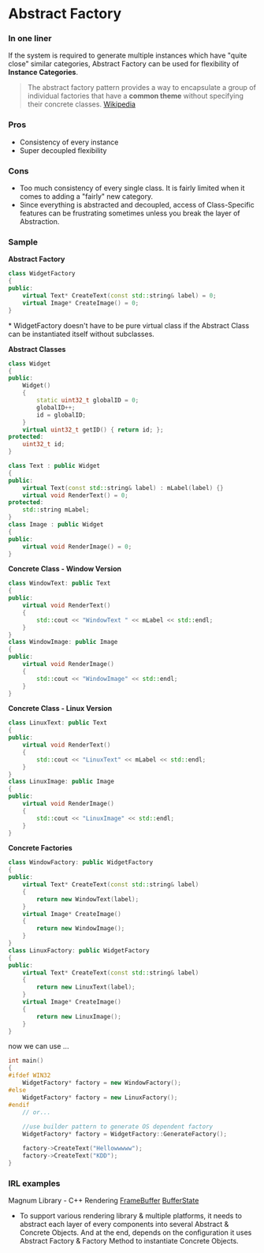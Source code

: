# Abstract Factory

### In one liner

If the system is required to generate multiple instances which have "quite close" similar categories, Abstract Factory can be used for flexibility of **Instance Categories**.


>The abstract factory pattern provides a way to encapsulate a group of individual factories that have a **common theme** without specifying their concrete classes. [Wikipedia](https://en.wikipedia.org/wiki/Abstract_factory_pattern)


### Pros 

- Consistency of every instance
- Super decoupled flexibility

### Cons

- Too much consistency of every single class. It is fairly limited when it comes to adding a "fairly" new category.  
- Since everything is abstracted and decoupled, access of Class-Specific features can be frustrating sometimes unless you break the layer of Abstraction.

### Sample

**Abstract Factory**
```c++
class WidgetFactory
{
public:
    virtual Text* CreateText(const std::string& label) = 0;
    virtual Image* CreateImage() = 0;
}
```
\* WidgetFactory doesn't have to be pure virtual class if the Abstract Class can be instantiated itself without subclasses.  

**Abstract Classes**
```c++
class Widget
{
public:
    Widget()
    {
        static uint32_t globalID = 0;
        globalID++;
        id = globalID;
    }
    virtual uint32_t getID() { return id; };
protected:
    uint32_t id;
}

class Text : public Widget
{
public:
    virtual Text(const std::string& label) : mLabel(label) {}
    virtual void RenderText() = 0;
protected:
    std::string mLabel;
}
class Image : public Widget
{
public:
    virtual void RenderImage() = 0;
}
```

**Concrete Class - Window Version**
```c++
class WindowText: public Text
{
public:
    virtual void RenderText()
    {
        std::cout << "WindowText " << mLabel << std::endl;
    }
}
class WindowImage: public Image
{
public:
    virtual void RenderImage()
    {
        std::cout << "WindowImage" << std::endl;
    }
}
```

**Concrete Class - Linux Version**
```c++
class LinuxText: public Text
{
public:
    virtual void RenderText()
    {
        std::cout << "LinuxText" << mLabel << std::endl;
    }
}
class LinuxImage: public Image
{
public:
    virtual void RenderImage()
    {
        std::cout << "LinuxImage" << std::endl;
    }
}
```
**Concrete Factories**
```c++
class WindowFactory: public WidgetFactory
{
public:
    virtual Text* CreateText(const std::string& label)
    {
        return new WindowText(label);
    }
    virtual Image* CreateImage()
    {
        return new WindowImage();
    }
}
class LinuxFactory: public WidgetFactory
{
public:
    virtual Text* CreateText(const std::string& label)
    {
        return new LinuxText(label);
    }
    virtual Image* CreateImage()
    {
        return new LinuxImage();
    }
}
```


now we can use ...
```c++
int main()
{
#ifdef WIN32
    WidgetFactory* factory = new WindowFactory();
#else
    WidgetFactory* factory = new LinuxFactory();
#endif
    // or...
    
    //use builder pattern to generate OS dependent factory
    WidgetFactory* factory = WidgetFactory::GenerateFactory();

    factory->CreateText("Hellowwwww");
    factory->CreateText("KDD");
}
```

### IRL examples

Magnum Library - C++ Rendering
[FrameBuffer](https://github.com/mosra/magnum/blob/master/src/Magnum/GL/AbstractFramebuffer.cpp)
[BufferState](https://github.com/mosra/magnum/blob/master/src/Magnum/GL/Implementation/BufferState.cpp)
- To support various rendering library & multiple platforms, it needs to abstract each layer of every components into several Abstract & Concrete Objects. And at the end, depends on the configuration it uses Abstract Factory & Factory Method to instantiate Concrete Objects.